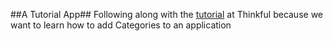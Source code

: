 ##A Tutorial App##
Following along with the [tutorial](https://www.thinkful.com/learn/ruby-on-rails-tutorial/) at Thinkful because we want to learn how to add Categories to an application
